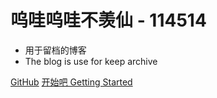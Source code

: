 # 呜哇呜哇不羡仙 - 114514
- 用于留档的博客
- The blog is use for keep archive

[GitHub](https://github.com/bxx-114514)
[开始吧 Getting Started](README.md)
